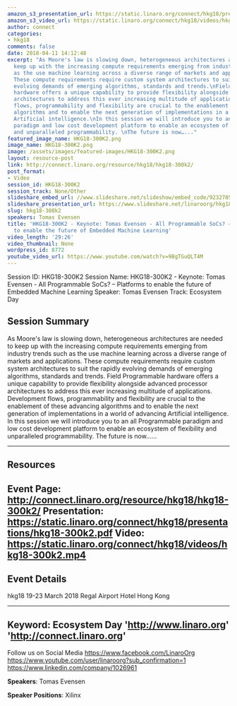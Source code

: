 ```yaml
---
amazon_s3_presentation_url: https://static.linaro.org/connect/hkg18/presentations/hkg18-300k2.pdf
amazon_s3_video_url: https://static.linaro.org/connect/hkg18/videos/hkg18-300k2.mp4
author: connect
categories:
- hkg18
comments: false
date: 2018-04-11 14:12:48
excerpt: "As Moore's law is slowing down, heterogeneous architectures are needed to
  keep up with the increasing compute requirements emerging from industry trends such
  as the use machine learning across a diverse range of markets and applications.
  These compute requirements require custom system architectures to suit the rapidly
  evolving demands of emerging algorithms, standards and trends.\nField Programmable
  hardware offers a unique capability to provide flexibility alongside advanced processor
  architectures to address this ever increasing multitude of applications. Development
  flows, programmability and flexibility are crucial to the enablement of these advancing
  algorithms and to enable the next generation of implementations in a world of advancing
  Artificial intelligence.\nIn this session we will introduce you to an all Programmable
  paradigm and low cost development platform to enable an ecosystem of flexibility
  and unparalleled programmability. \nThe future is now…..."
featured_image_name: HKG18-300K2.png
image_name: HKG18-300K2.png
image: /assets/images/featured-images/HKG18-300K2.png
layout: resource-post
link: http://connect.linaro.org/resource/hkg18/hkg18-300k2/
post_format:
- Video
session_id: HKG18-300K2
session_track: None/Other
slideshare_embed_url: //www.slideshare.net/slideshow/embed_code/92327052
slideshare_presentation_url: https://www.slideshare.net/linaroorg/hkg18300k2-keynote-tomas-evensen-all-programmable-socs-platforms-to-enable-the-future-of-embedded-machine-learning
slug: hkg18-300k2
speakers: Tomas Evensen
title: 'HKG18-300K2 - Keynote: Tomas Evensen - All Programmable SoCs? – Platforms
  to enable the future of Embedded Machine Learning'
video_length: '29:26'
video_thumbnail: None
wordpress_id: 8772
youtube_video_url: https://www.youtube.com/watch?v=9BgTGuQLT4M
---
```


Session ID: HKG18-300K2
Session Name: HKG18-300K2 - Keynote: Tomas Evensen - All Programmable SoCs? – Platforms to enable the future of Embedded Machine Learning
Speaker: Tomas Evensen
Track: Ecosystem Day


## Session Summary
As Moore's law is slowing down, heterogeneous architectures are needed to keep up with the increasing compute requirements emerging from industry trends such as the use machine learning across a diverse range of markets and applications. These compute requirements require custom system architectures to suit the rapidly evolving demands of emerging algorithms, standards and trends.
Field Programmable hardware offers a unique capability to provide flexibility alongside advanced processor architectures to address this ever increasing multitude of applications. Development flows, programmability and flexibility are crucial to the enablement of these advancing algorithms and to enable the next generation of implementations in a world of advancing Artificial intelligence.
In this session we will introduce you to an all Programmable paradigm and low cost development platform to enable an ecosystem of flexibility and unparalleled programmability.
The future is now…...

---------------------------------------------------
## Resources
Event Page: http://connect.linaro.org/resource/hkg18/hkg18-300k2/
Presentation: https://static.linaro.org/connect/hkg18/presentations/hkg18-300k2.pdf
Video: https://static.linaro.org/connect/hkg18/videos/hkg18-300k2.mp4
 ---------------------------------------------------
## Event Details
hkg18
19-23 March 2018
Regal Airport Hotel Hong Kong

---------------------------------------------------
Keyword: Ecosystem Day
'http://www.linaro.org'
'http://connect.linaro.org'
---------------------------------------------------
Follow us on Social Media
https://www.facebook.com/LinaroOrg
https://www.youtube.com/user/linaroorg?sub_confirmation=1
https://www.linkedin.com/company/1026961

**Speakers**: Tomas Evensen

**Speaker Positions**: Xilinx
